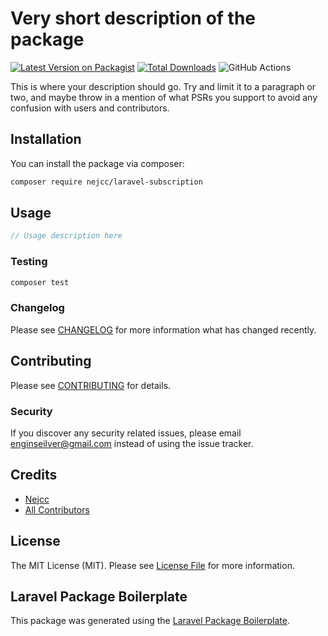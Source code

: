 # Very short description of the package

[![Latest Version on Packagist](https://img.shields.io/packagist/v/nejcc/laravel-subscription.svg?style=flat-square)](https://packagist.org/packages/nejcc/laravel-subscription)
[![Total Downloads](https://img.shields.io/packagist/dt/nejcc/laravel-subscription.svg?style=flat-square)](https://packagist.org/packages/nejcc/laravel-subscription)
![GitHub Actions](https://github.com/nejcc/laravel-subscription/actions/workflows/main.yml/badge.svg)

This is where your description should go. Try and limit it to a paragraph or two, and maybe throw in a mention of what PSRs you support to avoid any confusion with users and contributors.

## Installation

You can install the package via composer:

```bash
composer require nejcc/laravel-subscription
```

## Usage

```php
// Usage description here
```

### Testing

```bash
composer test
```

### Changelog

Please see [CHANGELOG](CHANGELOG.md) for more information what has changed recently.

## Contributing

Please see [CONTRIBUTING](CONTRIBUTING.md) for details.

### Security

If you discover any security related issues, please email enginseilver@gmail.com instead of using the issue tracker.

## Credits

-   [Nejcc](https://github.com/nejcc)
-   [All Contributors](../../contributors)

## License

The MIT License (MIT). Please see [License File](LICENSE.md) for more information.

## Laravel Package Boilerplate

This package was generated using the [Laravel Package Boilerplate](https://laravelpackageboilerplate.com).
